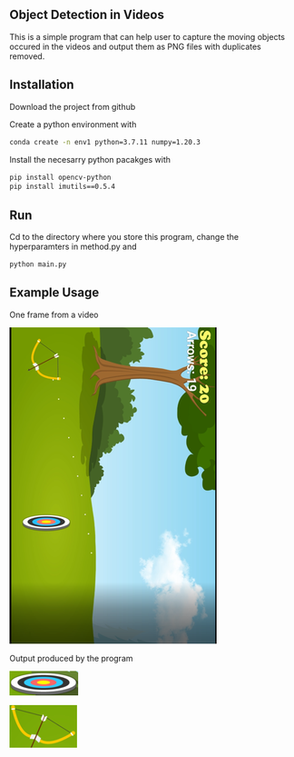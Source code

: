 ## Object Detection in Videos

This is a simple program that can help user to capture the moving objects occured in the videos and output them as PNG files with duplicates removed.

## Installation
Download the project from github

Create a python environment with
``` bash
conda create -n env1 python=3.7.11 numpy=1.20.3 
```
Install the necesarry python pacakges with
``` bash
pip install opencv-python
pip install imutils==0.5.4
```

## Run
Cd to the directory where you store this program, change the hyperparamters in method.py and

``` bash
python main.py
```



## Example Usage
One frame from a video

![Test Image 1](./images/pic9.png)

Output produced by the program

![Test Image 2](./images/0.png)

![Test Image 3](./images/1.png)



